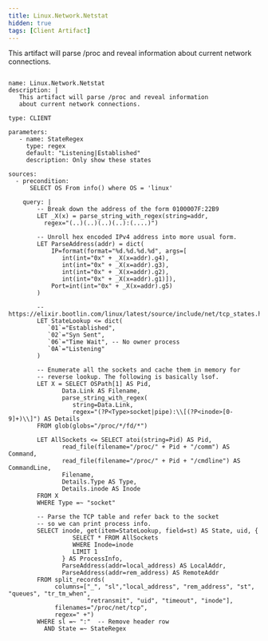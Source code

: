 ```yaml
---
title: Linux.Network.Netstat
hidden: true
tags: [Client Artifact]
---
```


This artifact will parse /proc and reveal information
about current network connections.


<pre><code class="language-yaml">
name: Linux.Network.Netstat
description: |
   This artifact will parse /proc and reveal information
   about current network connections.

type: CLIENT

parameters:
   - name: StateRegex
     type: regex
     default: "Listening|Established"
     description: Only show these states

sources:
  - precondition:
      SELECT OS From info() where OS = 'linux'

    query: |
        -- Break down the address of the form 0100007F:22B9
        LET _X(x) = parse_string_with_regex(string=addr,
          regex="(..)(..)(..)(..):(....)")

        -- Unroll hex encoded IPv4 address into more usual form.
        LET ParseAddress(addr) = dict(
            IP=format(format="%d.%d.%d.%d", args=[
               int(int="0x" + _X(x=addr).g4),
               int(int="0x" + _X(x=addr).g3),
               int(int="0x" + _X(x=addr).g2),
               int(int="0x" + _X(x=addr).g1)]),
            Port=int(int="0x" + _X(x=addr).g5)
        )

        -- https://elixir.bootlin.com/linux/latest/source/include/net/tcp_states.h#L14
        LET StateLookup &lt;= dict(
           `01`="Established",
           `02`="Syn Sent",
           `06`="Time Wait", -- No owner process
           `0A`="Listening"
        )

        -- Enumerate all the sockets and cache them in memory for
        -- reverse lookup. The following is basically lsof.
        LET X = SELECT OSPath[1] AS Pid,
               Data.Link AS Filename,
               parse_string_with_regex(
                  string=Data.Link,
                  regex="(?P&lt;Type&gt;socket|pipe):\\[(?P&lt;inode&gt;[0-9]+)\\]") AS Details
        FROM glob(globs="/proc/*/fd/*")

        LET AllSockets &lt;= SELECT atoi(string=Pid) AS Pid,
               read_file(filename="/proc/" + Pid + "/comm") AS Command,
               read_file(filename="/proc/" + Pid + "/cmdline") AS CommandLine,
               Filename,
               Details.Type AS Type,
               Details.inode AS Inode
        FROM X
        WHERE Type =~ "socket"

        -- Parse the TCP table and refer back to the socket
        -- so we can print process info.
        SELECT inode, get(item=StateLookup, field=st) AS State, uid, {
                  SELECT * FROM AllSockets
                  WHERE Inode=inode
                  LIMIT 1
               } AS ProcessInfo,
               ParseAddress(addr=local_address) AS LocalAddr,
               ParseAddress(addr=rem_address) AS RemoteAddr
        FROM split_records(
             columns=["_", "sl","local_address", "rem_address", "st", "queues", "tr_tm_when",
                      "retransmit", "uid", "timeout", "inode"],
             filenames="/proc/net/tcp",
             regex=" +")
        WHERE sl =~ ":"  -- Remove header row
          AND State =~ StateRegex

</code></pre>

